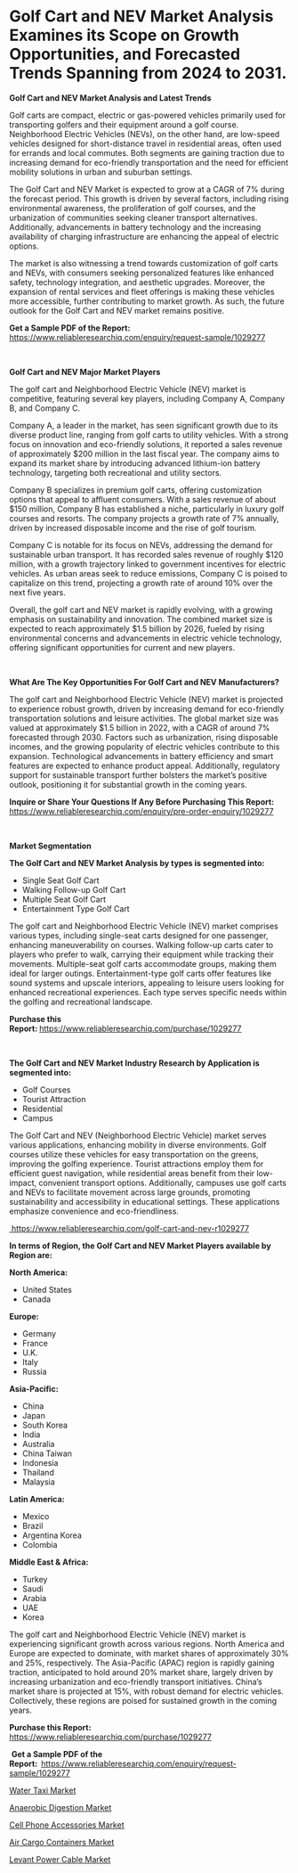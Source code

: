 <p><h1>Golf Cart and NEV Market Analysis Examines its Scope on Growth Opportunities, and Forecasted Trends Spanning from 2024 to 2031.</h1></p><p><strong>Golf Cart and NEV Market Analysis and Latest Trends</strong></p>
<p><p>Golf carts are compact, electric or gas-powered vehicles primarily used for transporting golfers and their equipment around a golf course. Neighborhood Electric Vehicles (NEVs), on the other hand, are low-speed vehicles designed for short-distance travel in residential areas, often used for errands and local commutes. Both segments are gaining traction due to increasing demand for eco-friendly transportation and the need for efficient mobility solutions in urban and suburban settings.</p><p>The Golf Cart and NEV Market is expected to grow at a CAGR of 7% during the forecast period. This growth is driven by several factors, including rising environmental awareness, the proliferation of golf courses, and the urbanization of communities seeking cleaner transport alternatives. Additionally, advancements in battery technology and the increasing availability of charging infrastructure are enhancing the appeal of electric options. </p><p>The market is also witnessing a trend towards customization of golf carts and NEVs, with consumers seeking personalized features like enhanced safety, technology integration, and aesthetic upgrades. Moreover, the expansion of rental services and fleet offerings is making these vehicles more accessible, further contributing to market growth. As such, the future outlook for the Golf Cart and NEV market remains positive.</p></p>
<p><strong>Get a Sample PDF of the Report:&nbsp;</strong> <a href="https://www.reliableresearchiq.com/enquiry/request-sample/1029277">https://www.reliableresearchiq.com/enquiry/request-sample/1029277</a></p>
<p>&nbsp;</p>
<p><strong>Golf Cart and NEV Major Market Players</strong></p>
<p><p>The golf cart and Neighborhood Electric Vehicle (NEV) market is competitive, featuring several key players, including Company A, Company B, and Company C.</p><p>Company A, a leader in the market, has seen significant growth due to its diverse product line, ranging from golf carts to utility vehicles. With a strong focus on innovation and eco-friendly solutions, it reported a sales revenue of approximately $200 million in the last fiscal year. The company aims to expand its market share by introducing advanced lithium-ion battery technology, targeting both recreational and utility sectors.</p><p>Company B specializes in premium golf carts, offering customization options that appeal to affluent consumers. With a sales revenue of about $150 million, Company B has established a niche, particularly in luxury golf courses and resorts. The company projects a growth rate of 7% annually, driven by increased disposable income and the rise of golf tourism.</p><p>Company C is notable for its focus on NEVs, addressing the demand for sustainable urban transport. It has recorded sales revenue of roughly $120 million, with a growth trajectory linked to government incentives for electric vehicles. As urban areas seek to reduce emissions, Company C is poised to capitalize on this trend, projecting a growth rate of around 10% over the next five years.</p><p>Overall, the golf cart and NEV market is rapidly evolving, with a growing emphasis on sustainability and innovation. The combined market size is expected to reach approximately $1.5 billion by 2026, fueled by rising environmental concerns and advancements in electric vehicle technology, offering significant opportunities for current and new players.</p></p>
<p>&nbsp;</p>
<p><strong>What Are The Key Opportunities For Golf Cart and NEV Manufacturers?</strong></p>
<p><p>The golf cart and Neighborhood Electric Vehicle (NEV) market is projected to experience robust growth, driven by increasing demand for eco-friendly transportation solutions and leisure activities. The global market size was valued at approximately $1.5 billion in 2022, with a CAGR of around 7% forecasted through 2030. Factors such as urbanization, rising disposable incomes, and the growing popularity of electric vehicles contribute to this expansion. Technological advancements in battery efficiency and smart features are expected to enhance product appeal. Additionally, regulatory support for sustainable transport further bolsters the market’s positive outlook, positioning it for substantial growth in the coming years.</p></p>
<p><strong>Inquire or Share Your Questions If Any Before Purchasing This Report:</strong> <a href="https://www.reliableresearchiq.com/enquiry/pre-order-enquiry/1029277">https://www.reliableresearchiq.com/enquiry/pre-order-enquiry/1029277</a></p>
<p>&nbsp;</p>
<p><strong>Market Segmentation</strong></p>
<p><strong>The Golf Cart and NEV Market Analysis by types is segmented into:</strong></p>
<p><ul><li>Single Seat Golf Cart</li><li>Walking Follow-up Golf Cart</li><li>Multiple Seat Golf Cart</li><li>Entertainment Type Golf Cart</li></ul></p>
<p><p>The golf cart and Neighborhood Electric Vehicle (NEV) market comprises various types, including single-seat carts designed for one passenger, enhancing maneuverability on courses. Walking follow-up carts cater to players who prefer to walk, carrying their equipment while tracking their movements. Multiple-seat golf carts accommodate groups, making them ideal for larger outings. Entertainment-type golf carts offer features like sound systems and upscale interiors, appealing to leisure users looking for enhanced recreational experiences. Each type serves specific needs within the golfing and recreational landscape.</p></p>
<p><strong>Purchase this Report:&nbsp;</strong><a href="https://www.reliableresearchiq.com/purchase/1029277">https://www.reliableresearchiq.com/purchase/1029277</a></p>
<p>&nbsp;</p>
<p><strong>The Golf Cart and NEV Market Industry Research by Application is segmented into:</strong></p>
<p><ul><li>Golf Courses</li><li>Tourist Attraction</li><li>Residential</li><li>Campus</li></ul></p>
<p><p>The Golf Cart and NEV (Neighborhood Electric Vehicle) market serves various applications, enhancing mobility in diverse environments. Golf courses utilize these vehicles for easy transportation on the greens, improving the golfing experience. Tourist attractions employ them for efficient guest navigation, while residential areas benefit from their low-impact, convenient transport options. Additionally, campuses use golf carts and NEVs to facilitate movement across large grounds, promoting sustainability and accessibility in educational settings. These applications emphasize convenience and eco-friendliness.</p></p>
<p><a href="https://www.reliableresearchiq.com/golf-cart-and-nev-r1029277">&nbsp;https://www.reliableresearchiq.com/golf-cart-and-nev-r1029277</a></p>
<p><strong>In terms of Region, the Golf Cart and NEV Market Players available by Region are:</strong></p>
<p>
    <p> <strong> North America: </strong>
        <ul>
            <li>United States</li>
            <li>Canada</li>
        </ul>
        </p> 
    <p> <strong> Europe: </strong>
        <ul>
            <li>Germany</li>
            <li>France</li>
            <li>U.K.</li>
            <li>Italy</li>
            <li>Russia</li>
        </ul>
        </p> 
    <p> <strong> Asia-Pacific: </strong>
        <ul>
            <li>China</li>
            <li>Japan</li>
            <li>South Korea</li>
            <li>India</li>
            <li>Australia</li>
            <li>China Taiwan</li>
            <li>Indonesia</li>
            <li>Thailand</li>
            <li>Malaysia</li>
        </ul>
        </p> 
    <p> <strong> Latin America: </strong>
        <ul>
            <li>Mexico</li>
            <li>Brazil</li>
            <li>Argentina Korea</li>
            <li>Colombia</li>
        </ul>
        </p> 
    <p> <strong> Middle East & Africa: </strong>
        <ul>
            <li>Turkey</li>
            <li>Saudi</li>
            <li>Arabia</li>
            <li>UAE</li>
            <li>Korea</li>
        </ul>
    </p>
    </p>
<p><p>The golf cart and Neighborhood Electric Vehicle (NEV) market is experiencing significant growth across various regions. North America and Europe are expected to dominate, with market shares of approximately 30% and 25%, respectively. The Asia-Pacific (APAC) region is rapidly gaining traction, anticipated to hold around 20% market share, largely driven by increasing urbanization and eco-friendly transport initiatives. China’s market share is projected at 15%, with robust demand for electric vehicles. Collectively, these regions are poised for sustained growth in the coming years.</p></p>
<p><strong>Purchase this Report: </strong><a href="https://www.reliableresearchiq.com/purchase/1029277">https://www.reliableresearchiq.com/purchase/1029277</a></p>
<p>&nbsp;<strong>Get a Sample PDF of the Report:&nbsp;&nbsp;</strong><a href="https://www.reliableresearchiq.com/enquiry/request-sample/1029277">https://www.reliableresearchiq.com/enquiry/request-sample/1029277</a></p>
<p><strong></strong></p>
<p><p><a href="https://www.linkedin.com/pulse/water-taxi-market-size-share-analysis-growth-trends-forecasts-rtvae?trackingId=N%2FULNdHtQPiA8S%2Fzc9oxVg%3D%3D">Water Taxi Market</a></p><p><a href="https://www.linkedin.com/pulse/insights-anaerobic-digestion-market-size-which-expanding-brwwe?trackingId=pd%2FOU%2BA4RdSTStCkIq%2BHgg%3D%3D">Anaerobic Digestion Market</a></p><p><a href="https://www.linkedin.com/pulse/global-cell-phone-accessories-market-analysis-trends-forecasts-2pjdf?trackingId=E341qHgnRJ%2B6jel2DzEeWQ%3D%3D">Cell Phone Accessories Market</a></p><p><a href="https://www.linkedin.com/pulse/global-air-cargo-containers-market-trends-insights-growth-b2cze?trackingId=NFpTtfMXQnm0KEhj2EGi3A%3D%3D">Air Cargo Containers Market</a></p><p><a href="https://www.linkedin.com/pulse/levant-power-cable-market-global-regional-analysis-focus-region-lgvof?trackingId=is1xZ3L9Trmeu4J1EhAnsw%3D%3D">Levant Power Cable Market</a></p></p>